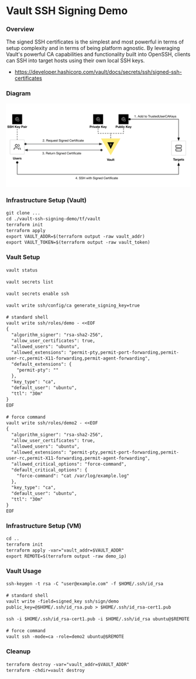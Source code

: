 # Vault SSH Signing Demo

### Overview
The signed SSH certificates is the simplest and most powerful in terms of setup complexity and in terms of being platform agnostic. By leveraging Vault's powerful CA capabilities and functionality built into OpenSSH, clients can SSH into target hosts using their own local SSH keys.

- https://developer.hashicorp.com/vault/docs/secrets/ssh/signed-ssh-certificates


### Diagram
<p align="center">
  <img src="./img/vault-ssh-signing.png">
</p>


### Infrastructure Setup (Vault)
```shell
git clone ...
cd ./vault-ssh-signing-demo/tf/vault
terraform init
terraform apply
export VAULT_ADDR=$(terraform output -raw vault_addr)
export VAULT_TOKEN=$(terraform output -raw vault_token)
```

### Vault Setup
```shell
vault status

vault secrets list

vault secrets enable ssh

vault write ssh/config/ca generate_signing_key=true

# standard shell
vault write ssh/roles/demo - <<EOF
{
  "algorithm_signer": "rsa-sha2-256",
  "allow_user_certificates": true,
  "allowed_users": "ubuntu",
  "allowed_extensions": "permit-pty,permit-port-forwarding,permit-user-rc,permit-X11-forwarding,permit-agent-forwarding",
  "default_extensions": {
    "permit-pty": ""
  },
  "key_type": "ca",
  "default_user": "ubuntu",
  "ttl": "30m"
}
EOF

# force command
vault write ssh/roles/demo2 - <<EOF
{
  "algorithm_signer": "rsa-sha2-256",
  "allow_user_certificates": true,
  "allowed_users": "ubuntu",
  "allowed_extensions": "permit-pty,permit-port-forwarding,permit-user-rc,permit-X11-forwarding,permit-agent-forwarding",
  "allowed_critical_options": "force-command",
  "default_critical_options": {
    "force-command": "cat /var/log/example.log"
  },
  "key_type": "ca",
  "default_user": "ubuntu",
  "ttl": "30m"
}
EOF
```

### Infrastructure Setup (VM)
```shell
cd ..
terraform init
terraform apply -var="vault_addr=$VAULT_ADDR"
export REMOTE=$(terraform output -raw demo_ip)
```

### Vault Usage
```shell
ssh-keygen -t rsa -C "user@example.com" -f $HOME/.ssh/id_rsa

# standard shell
vault write -field=signed_key ssh/sign/demo public_key=@$HOME/.ssh/id_rsa.pub > $HOME/.ssh/id_rsa-cert1.pub

ssh -i $HOME/.ssh/id_rsa-cert1.pub -i $HOME/.ssh/id_rsa ubuntu@$REMOTE

# force command
vault ssh -mode=ca -role=demo2 ubuntu@$REMOTE
```

### Cleanup
```shell
terraform destroy -var="vault_addr=$VAULT_ADDR"
terraform -chdir=vault destroy
```
